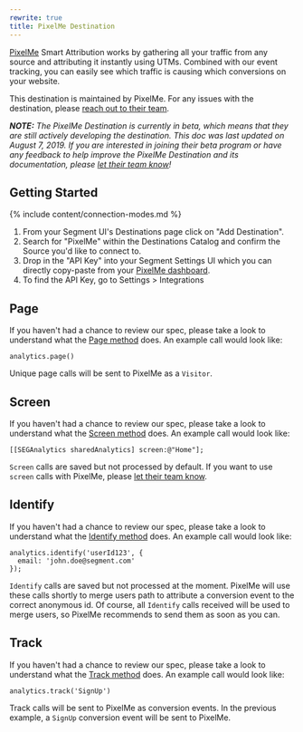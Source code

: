 ```yaml
---
rewrite: true
title: PixelMe Destination
---
```

[PixelMe](https://pixelme.me/?utm_source=segmentio&utm_medium=docs&utm_campaign=partners) Smart Attribution works by gathering all your traffic from any source and attributing it instantly using UTMs. Combined with our event tracking, you can easily see which traffic is causing which conversions on your website.

This destination is maintained by PixelMe. For any issues with the destination, please [reach out to their team](mailto:team@pixelme.me).

_**NOTE:** The PixelMe Destination is currently in beta, which means that they are still actively developing the destination. This doc was last updated on August 7, 2019. If you are interested in joining their beta program or have any feedback to help improve the PixelMe Destination and its documentation, please [let  their team know](mailto:team@pixelme.me)!_


## Getting Started

{% include content/connection-modes.md %}

1. From your Segment UI's Destinations page click on "Add Destination".
2. Search for "PixelMe" within the Destinations Catalog and confirm the Source you'd like to connect to.
3. Drop in the "API Key" into your Segment Settings UI which you can directly copy-paste from your [PixelMe dashboard](https://app.pixelme.me).
4. To find the API Key, go to Settings > Integrations

## Page

If you haven't had a chance to review our spec, please take a look to understand what the [Page method](https://segment.com/docs/connections/spec/page/) does. An example call would look like:

```
analytics.page()
```

Unique page calls will be sent to PixelMe as a `Visitor`.


## Screen

If you haven't had a chance to review our spec, please take a look to understand what the [Screen method](https://segment.com/docs/connections/spec/screen/) does. An example call would look like:

```
[[SEGAnalytics sharedAnalytics] screen:@"Home"];
```

`Screen` calls are saved but not processed by default. If you want to use `screen` calls with PixelMe, please [let  their team know](mailto:team@pixelme.me).



## Identify

If you haven't had a chance to review our spec, please take a look to understand what the [Identify method](https://segment.com/docs/connections/spec/identify/) does. An example call would look like:

```
analytics.identify('userId123', {
  email: 'john.doe@segment.com'
});
```

`Identify` calls are saved but not processed at the moment. PixelMe will use these calls shortly to merge users path to attribute a conversion event to the correct anonymous id. Of course, all `Identify` calls received will be used to merge users, so PixelMe recommends to send them as soon as you can.


## Track

If you haven't had a chance to review our spec, please take a look to understand what the [Track method](https://segment.com/docs/connections/spec/track/) does. An example call would look like:

```
analytics.track('SignUp')
```

Track calls will be sent to PixelMe as conversion events. In the previous example, a `SignUp` conversion event will be sent to PixelMe.

